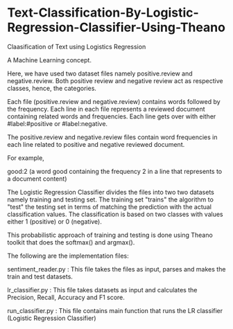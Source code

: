 # Text-Classification-By-Logistic-Regression-Classifier-Using-Theano
Claasification of Text using Logistics Regression

A Machine Learning concept.

Here, we have used two dataset files namely positive.review and negative.review. Both positive review and negative review act as respective classes, hence, the categories.

Each file (positive.review and negative.review) contains words followed by the frequency. Each line in each file represents a reviewed document containing related words and frequencies. Each line gets over with either #label:#positive or #label:negative.

The positive.review and negative.review files contain word frequencies in each line related to positive and negative reviewed document.

For example,

good:2 (a word good containing the frequency 2 in a line that represents to a document content)

The Logistic Regression Classifier divides the files into two two datasets namely training and testing set. The training set "trains" the algorithm to "test" the testing set in terms of matching the prediction with the actual classification values. The classification is based on two classes with values either 1 (positive) or 0 (negative).

This probabilistic approach of training and testing is done using Theano toolkit that does the softmax() and argmax().

The following are the implementation files:

sentiment_reader.py : This file takes the files as input, parses and makes the train and test datasets.

lr_classifier.py : This file takes datasets as input and calculates the Precision, Recall, Accuracy and F1 score.

run_classifier.py : This file contains main function that runs the LR classifier (Logistic Regression Classifier)
